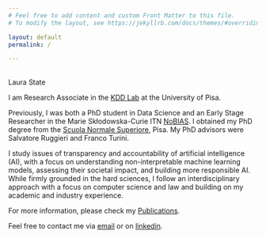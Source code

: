 ```yaml
---
# Feel free to add content and custom Front Matter to this file.
# To modify the layout, see https://jekyllrb.com/docs/themes/#overriding-theme-defaults

layout: default
permalink: /

---
```


<br />

<div class="title">
Laura State
</div>

I am Research Associate in the [KDD Lab](https://kdd.isti.cnr.it/) at the University of Pisa. 

Previously, I was both a PhD student in Data Science and an Early Stage Researcher in the Marie Skłodowska-Curie ITN [NoBIAS](https://nobias-project.eu). I obtained my PhD degree from the [Scuola Normale Superiore](https://www.sns.it/en), Pisa. My PhD advisors were Salvatore Ruggieri and Franco Turini.

I study issues of transparency and accountability of artificial intelligence (AI), with a focus on understanding non-interpretable machine learning models, assessing their societal impact, and building more responsible AI. While firmly grounded in the hard sciences, I follow an interdisciplinary approach with a focus on computer science and law and building on my academic and industry experience.

For more information, please check my [Publications](https://lstate.github.io/publications/).

Feel free to contact me via [email](mailto:laura.state@di.unipi.it)
or on
[linkedin](https://linkedin.com/in/laura-state).
